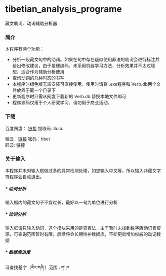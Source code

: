 # tibetian_analysis_programe
藏文助词、动词辅助分析器

### 简介

本程序有两个功能：

- 分析一段藏文句中的助词。如果在句中存在疑似使用非法的助词会进行标注并给出修改建议，由于是硬编码，未采用机器学习方法，分析效果并不太过理想，适合作为辅助分析使用
- 查询动词的几种时态的书写
- 本程序时绿色版无需安装可直接使用，使用时请将 .exe程序和 Verb.db两个文件放置于同一个目录下
- 更新程序时只需从网盘下载新的  Verb.db 替换本地文件即可
- 程序源码仅用于个人研究学习，请勿用于商业活动。

### 下载

百度网盘： [链接](https://pan.baidu.com/s/1TDNPVIjC7SPFaO4rwp0YpQ) 提取码: 3ucu 

微云：[链接](https://share.weiyun.com/5MxBspK) 密码：tibet  
码云: [链接](https://gitee.com/ahgey/tibetan_analysis_programe)

### 关于输入

本程序并未对输入框做过多的异常检测处理，如您输入中文等，所以输入非藏文字符程序会自动退出。

##### * 助词分析

输入框内的藏文句子不宜过长，最好以一句为单位进行分析

##### * 动词分析

输入框请只输入动词，这个模块采用的是查表法，由于暂时未找到数字版动词表资源，可查询范围暂时有限，后续将会长期维护数据库，不断更新增加权威的动词数据  
##### * 数据库进度
可查找基字（མིང་གཞི་）范围 : ཀ་ ཁ་
